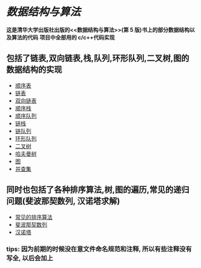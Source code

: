 # **_数据结构与算法_**

**这是清华大学出版社出版的<<数据结构与算法>>(第 5 版)书上的部分数据结构以及算法的代码**
**项目中全部用的 c/c++代码实现**

## 包括了链表,双向链表,栈,队列,环形队列,二叉树,图的数据结构的实现

- [顺序表](./src/sq_able.cc)
- [链表](./src/linked_list.cc)
- [双向链表](./src/dlinked_list.cc)
- [顺序栈](./src/sq_stack.cc)
- [顺序队列](./src/sq_queue.cc)
- [链栈](./src/list_stack.cc)
- [链队列](./src/linked_queue.cc)
- [环形队列](./src/rd_queue.cc)
- [二叉树](./src/binary_tree.cc)
- [哈夫曼树](./src/haffman.cc)
- [图](./src/graph.cc)
- [并查集](./src/ufstree.h)

## 同时也包括了各种排序算法,树,图的遍历,常见的递归问题(斐波那契数列, 汉诺塔求解)

- [常见的排序算法](./src/sort.cc)
- [斐波那契数列](./src/fib.cc)
- [汉诺塔](./src/hanoi.cc)

### tips: 因为前期的时候没在意文件命名规范和注释, 所以有些注释没有写全, 以后会加上
